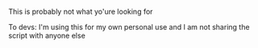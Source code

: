 This is probably not what yo'ure looking for

To devs: I'm using this for my own personal use and I am not sharing the script with anyone else
